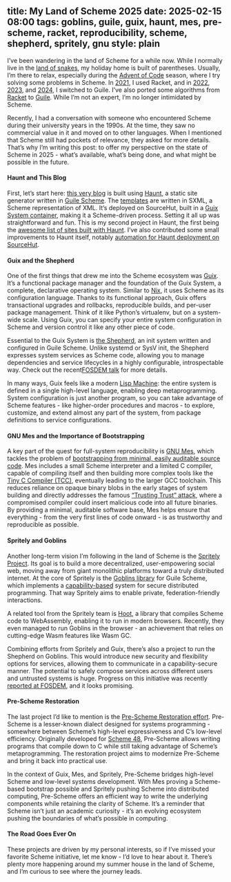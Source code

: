 title: My Land of Scheme 2025
date: 2025-02-15 08:00
tags: goblins, guile, guix, haunt, mes, pre-scheme, racket, reproducibility, scheme, shepherd, spritely, gnu
style: plain
---

I’ve been wandering in the land of Scheme for a while now. While I normally live
in the [land of snakes](https://www.pythonanywhere.com/), my holiday home is
built of parentheses. Usually, I’m there to relax, especially during the
[Advent of Code](https://adventofcode.com/) season, where I try solving some
problems in Scheme.
In [2021](https://github.com/filiplajszczak/advent-of-code-2021),
I used Racket, and in
[2022](https://github.com/filiplajszczak/advent-of-code-2022),
[2023](https://github.com/filiplajszczak/advent-of-code-2023), and
[2024](https://github.com/filiplajszczak/advent-of-code-2024), I switched to
Guile. I’ve also ported some algorithms from
[Racket](https://docs.racket-lang.org/algorithms/index.html)
to [Guile](https://guile-algorithms.lajszczak.dev/). While I’m not an expert,
I’m no longer intimidated by Scheme.

Recently, I had a conversation with someone who encountered Scheme during their
university years in the 1990s. At the time, they saw no commercial value in it
and moved on to other languages. When I mentioned that Scheme still had pockets
of relevance, they asked for more details. That’s why I’m writing this post: to
offer my perspective on the state of Scheme in 2025 - what’s available, what’s
being done, and what might be possible in the future.

#### Haunt and This Blog

First, let’s start here:
[this very blog](https://git.sr.ht/~filiplajszczak/filip-lajszczak-dev) is built
using [Haunt](https://dthompson.us/projects/haunt.html), a static site generator
written in [Guile Scheme](https://www.gnu.org/software/guile/). The
[templates](https://git.sr.ht/~filiplajszczak/filip-lajszczak-dev/tree/master/item/theme.scm)
are written in SXML, a Scheme representation of XML. It’s deployed on SourceHut,
built in a [Guix System 
container](https://git.sr.ht/~filiplajszczak/filip-lajszczak-dev/tree/master/item/.build.yml),
making it a Scheme-driven process. Setting it all up was straightforward and
fun. This is my second project in Haunt, the first being
the [awesome list of sites built with Haunt](https://awesome.haunt.page/).
I’ve also contributed some small improvements to Haunt itself, notably
[automation for Haunt deployment on SourceHut](https://git.dthompson.us/haunt/commit/?id=f93126a099712286b760900c1dc543b54a5ebf1c).

#### Guix and the Shepherd

One of the first things that drew me into the Scheme ecosystem was
[Guix](https://guix.gnu.org/). It’s a functional package manager and the
foundation of the Guix System, a complete, declarative operating system. Similar
to [Nix](https://nixos.org/), it uses Scheme as its configuration language.
Thanks to its functional approach, Guix offers transactional upgrades and
rollbacks, reproducible builds, and per-user package management. Think of it
like
Python’s virtualenv, but on a system-wide scale. Using Guix, you can specify
your entire system configuration in Scheme and version control it like any
other piece of code.

Essential to the Guix System is
[the Shepherd](https://www.gnu.org/software/shepherd/), an init system written
and configured in Guile Scheme. Unlike systemd or SysV init, the Shepherd
expresses system services as Scheme code, allowing you to manage dependencies
and service lifecycles in a highly configurable, introspectable way. Check out
the recent[FOSDEM 
talk](https://fosdem.org/2025/schedule/event/fosdem-2025-5720-the-shepherd-minimalism-in-pid-1/)
for more details.

In many ways, Guix feels like a modern [Lisp 
Machine](https://en.wikipedia.org/wiki/Lisp_machine): the entire system is
defined in a single high-level language, enabling deep metaprogramming. System
configuration is just another program, so you can take advantage of Scheme
features - like higher-order procedures and macros - to explore, customize, and
extend almost any part of the system, from package definitions to service
configurations.

#### GNU Mes and the Importance of Bootstrapping

A key part of the quest for full-system reproducibility is
[GNU Mes](https://www.gnu.org/software/mes/), which tackles the problem of
[bootstrapping from minimal, easily auditable source
code](https://bootstrappable.org/projects/mes.html). Mes includes a small
Scheme interpreter and a limited C compiler, capable of compiling itself and
then building more complex tools like the [Tiny C Compiler 
(TCC)](https://bellard.org/tcc/), eventually leading to the larger GCC 
toolchain. This reduces reliance on opaque binary blobs in the early
stages of system building and directly addresses the famous
[“Trusting Trust” attack](https://www.cs.cmu.edu/~rdriley/487/papers/Thompson_1984_ReflectionsonTrustingTrust.pdf),
where a compromised compiler could insert malicious code into all future
binaries. By providing a minimal, auditable software base, Mes helps ensure that
everything - from the very first lines of code onward - is as trustworthy and
reproducible as possible.

#### Spritely and Goblins

Another long-term vision I’m following in the land of Scheme is the
[Spritely Project](https://spritely.institute/). Its goal is to build a more
decentralized, user-empowering social web, moving away from giant monolithic
platforms toward a truly distributed internet. At the core of Spritely is the
[Goblins library](https://spritely.institute/goblins/) for Guile Scheme, which
implements a [capability-based](https://files.spritely.institute/papers/spritely-core.html)
system for secure distributed programming. That way Spritely aims to enable
private, federation-friendly interactions.

A related tool from the Spritely team is
[Hoot](https://spritely.institute/hoot/), a library that compiles Scheme code
to WebAssembly, enabling it to run in modern browsers. Recently, they even
managed to run Goblins in the browser - an achievement that relies on
cutting-edge
Wasm features like Wasm GC.

Combining efforts from Spritely and Guix, there’s also a project to run the
Shepherd on Goblins. This would introduce new security and flexibility options
for services, allowing them to communicate in a capability-secure manner. The
potential to safely compose services across different users and untrusted
systems is huge. Progress on this initiative was recently [reported at
FOSDEM](https://fosdem.org/2025/schedule/event/fosdem-2025-5315-shepherd-with-spritely-goblins-for-secure-system-layer-collaboration/),
and it looks promising.

#### Pre-Scheme Restoration

The last project I’d like to mention is the
[Pre-Scheme Restoration effort](https://prescheme.org/). Pre-Scheme is a
lesser-known dialect designed for systems programming - somewhere between
Scheme’s high-level expressiveness and C’s low-level efficiency. Originally
developed for [Scheme 48](https://www.s48.org/), Pre-Scheme allows writing
programs that compile down to C while still taking advantage of Scheme’s
metaprogramming. The restoration project aims to modernize Pre-Scheme and bring
it back into practical use.

In the context of Guix, Mes, and Spritely, Pre-Scheme bridges high-level Scheme
and low-level systems development. With Mes proving a Scheme-based bootstrap
possible and Spritely pushing Scheme into distributed computing, Pre-Scheme
offers an efficient way to write the underlying components while retaining the
clarity of Scheme. It’s a reminder that Scheme isn’t just an academic
curiosity - it’s an evolving ecosystem pushing the boundaries of what’s possible
in computing.

#### The Road Goes Ever On

These projects are driven by my personal interests, so if I’ve missed your
favorite Scheme initiative, let me know - I’d love to hear about it. There’s
plenty more happening around my summer house in the land of Scheme, and I’m
curious to see where the journey leads.
